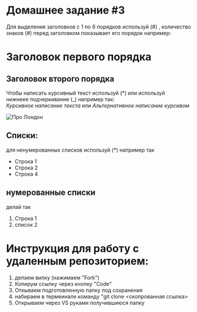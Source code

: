 # Домашнее задание #3

 


Для выделения заголовков с 1 по 6 порядков используй (#) , количество  
знаков (#) перед заголовком показывает его порядок например:  
# Заголовок первого порядка
## Заголовок второго порядка

Чтобы написать курсивный текст используй (*) или используй   
нижнеее подчеркивание (_) например так:  
*Курсивное написание текста* или _Альтернативное написание курсивом_
   

![Про Лондон](London.jpg)
## Списки:  
для ненумерованных списков используй (*) например так  
* Строка 1
* Строка 2
* Строка 4
## нумерованные списки
делай так 
1. Строка 1
2. список 2
# Инструкция для работу с удаленным репозиторием:
1. делаем вилку (нажимаем "Fork")
2. Копирум ссылку через кнопку "Code"
3. Откываем подготовленную папку под сохранения
4. набираем в термеинале команду "git clone <скопрованная ссылка>
5. Открываем через VS руками получившиюся папку
